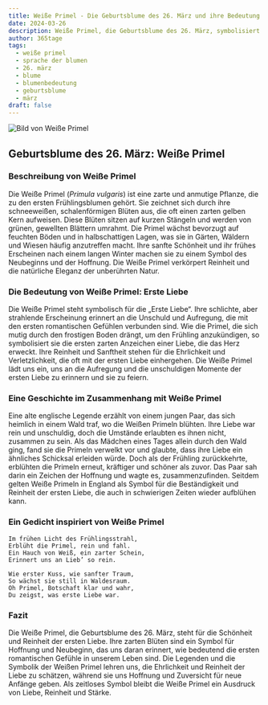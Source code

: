 ```yaml
---
title: Weiße Primel - Die Geburtsblume des 26. März und ihre Bedeutung
date: 2024-03-26
description: Weiße Primel, die Geburtsblume des 26. März, symbolisiert Erste Liebe. Erfahre mehr über ihre Geschichte, Bedeutung und Symbolik in der Sprache der Blumen.
author: 365tage
tags:
  - weiße primel
  - sprache der blumen
  - 26. märz
  - blume
  - blumenbedeutung
  - geburtsblume
  - märz
draft: false
---
```


![Bild von Weiße Primel](https://cdn.pixabay.com/photo/2012/06/08/19/22/primula-schlusselblume-49782_1280.jpg#center)


## Geburtsblume des 26. März: Weiße Primel

### Beschreibung von Weiße Primel

Die Weiße Primel (_Primula vulgaris_) ist eine zarte und anmutige Pflanze, die zu den ersten Frühlingsblumen gehört. Sie zeichnet sich durch ihre schneeweißen, schalenförmigen Blüten aus, die oft einen zarten gelben Kern aufweisen. Diese Blüten sitzen auf kurzen Stängeln und werden von grünen, gewellten Blättern umrahmt. Die Primel wächst bevorzugt auf feuchten Böden und in halbschattigen Lagen, was sie in Gärten, Wäldern und Wiesen häufig anzutreffen macht. Ihre sanfte Schönheit und ihr frühes Erscheinen nach einem langen Winter machen sie zu einem Symbol des Neubeginns und der Hoffnung. Die Weiße Primel verkörpert Reinheit und die natürliche Eleganz der unberührten Natur.

### Die Bedeutung von Weiße Primel: Erste Liebe

Die Weiße Primel steht symbolisch für die „Erste Liebe“. Ihre schlichte, aber strahlende Erscheinung erinnert an die Unschuld und Aufregung, die mit den ersten romantischen Gefühlen verbunden sind. Wie die Primel, die sich mutig durch den frostigen Boden drängt, um den Frühling anzukündigen, so symbolisiert sie die ersten zarten Anzeichen einer Liebe, die das Herz erweckt. Ihre Reinheit und Sanftheit stehen für die Ehrlichkeit und Verletzlichkeit, die oft mit der ersten Liebe einhergehen. Die Weiße Primel lädt uns ein, uns an die Aufregung und die unschuldigen Momente der ersten Liebe zu erinnern und sie zu feiern.

### Eine Geschichte im Zusammenhang mit Weiße Primel

Eine alte englische Legende erzählt von einem jungen Paar, das sich heimlich in einem Wald traf, wo die Weißen Primeln blühten. Ihre Liebe war rein und unschuldig, doch die Umstände erlaubten es ihnen nicht, zusammen zu sein. Als das Mädchen eines Tages allein durch den Wald ging, fand sie die Primeln verwelkt vor und glaubte, dass ihre Liebe ein ähnliches Schicksal erleiden würde. Doch als der Frühling zurückkehrte, erblühten die Primeln erneut, kräftiger und schöner als zuvor. Das Paar sah darin ein Zeichen der Hoffnung und wagte es, zusammenzufinden. Seitdem gelten Weiße Primeln in England als Symbol für die Beständigkeit und Reinheit der ersten Liebe, die auch in schwierigen Zeiten wieder aufblühen kann.

### Ein Gedicht inspiriert von Weiße Primel

```
Im frühen Licht des Frühlingsstrahl,  
Erblüht die Primel, rein und fahl.  
Ein Hauch von Weiß, ein zarter Schein,  
Erinnert uns an Lieb’ so rein.  

Wie erster Kuss, wie sanfter Traum,  
So wächst sie still in Waldesraum.  
Oh Primel, Botschaft klar und wahr,  
Du zeigst, was erste Liebe war.  
```

### Fazit

Die Weiße Primel, die Geburtsblume des 26. März, steht für die Schönheit und Reinheit der ersten Liebe. Ihre zarten Blüten sind ein Symbol für Hoffnung und Neubeginn, das uns daran erinnert, wie bedeutend die ersten romantischen Gefühle in unserem Leben sind. Die Legenden und die Symbolik der Weißen Primel lehren uns, die Ehrlichkeit und Reinheit der Liebe zu schätzen, während sie uns Hoffnung und Zuversicht für neue Anfänge geben. Als zeitloses Symbol bleibt die Weiße Primel ein Ausdruck von Liebe, Reinheit und Stärke.